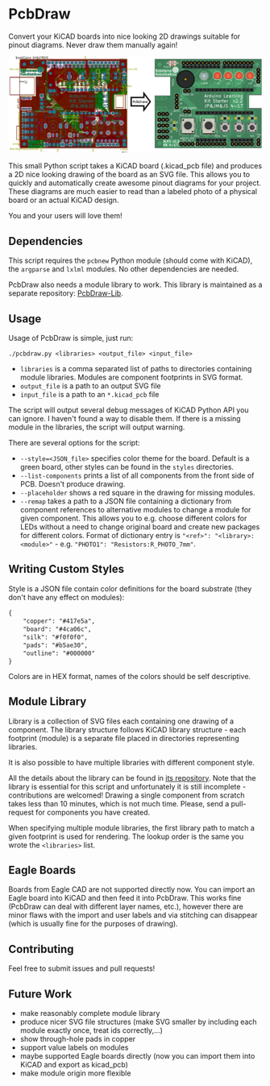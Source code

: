 # PcbDraw

Convert your KiCAD boards into nice looking 2D drawings suitable for pinout
diagrams. Never draw them manually again!

![example](example.png)

This small Python script takes a KiCAD board (.kicad_pcb file) and produces a 2D
nice looking drawing of the board as an SVG file. This allows you to quickly and
automatically create awesome pinout diagrams for your project. These diagrams
are much easier to read than a labeled photo of a physical board or an actual
KiCAD design.

You and your users will love them!

## Dependencies

This script requires the `pcbnew` Python module (should come with KiCAD), the
`argparse` and `lxlml` modules. No other dependencies are needed.

PcbDraw also needs a module library to work. This library is maintained as a
separate repository: [PcbDraw-Lib](https://github.com/yaqwsx/PcbDraw-Lib).

## Usage

Usage of PcbDraw is simple, just run:

```.{bash}
./pcbdraw.py <libraries> <output_file> <input_file>
```
- `libraries` is a comma separated list of paths to directories containing module libraries. Modules are
  component footprints in SVG format.
- `output_file` is a path to an output SVG file
- `input_file` is a path to an `*.kicad_pcb` file

The script will output several debug messages of KiCAD Python API you can
ignore. I haven't found a way to disable them. If there is a missing module in
the libraries, the script will output warning.

There are several options for the script:

- `--style=<JSON_file>` specifies color theme for the board. Default is a green
  board, other styles can be found in the `styles` directories.
- `--list-components` prints a list of all components from the front side of PCB.
  Doesn't produce drawing.
- `--placeholder` shows a red square in the drawing for missing modules.
- `--remap` takes a path to a JSON file containing a dictionary from component
  references to alternative modules to change a module for given component. This
  allows you to e.g. choose different colors for LEDs without a need to change
  original board and create new packages for different colors. Format of
  dictionary entry is `"<ref>": "<library>:<module>"`  - e.g. `"PHOTO1":
  "Resistors:R_PHOTO_7mm"`.

## Writing Custom Styles

Style is a JSON file contain color definitions for the board substrate (they
don't have any effect on modules):

```.{json}
{
    "copper": "#417e5a",
    "board": "#4ca06c",
    "silk": "#f0f0f0",
    "pads": "#b5ae30",
    "outline": "#000000"
}
```

Colors are in HEX format, names of the colors should be self descriptive.

## Module Library

Library is a collection of SVG files each containing one drawing of a component.
The library structure follows KiCAD library structure - each footprint (module)
is a separate file placed in directories representing libraries.

It is also possible to have multiple libraries with different component style.

All the details about the library can be found in [its
repository](https://github.com/yaqwsx/PcbDraw-Lib). Note that the library is
essential for this script and unfortunately it is still incomplete -
contributions are welcomed! Drawing a single component from scratch takes less
than 10 minutes, which is not much time. Please, send a pull-request for
components you have created.

When specifying multiple module libraries, the first library path to match a
given footprint is used for rendering. The lookup order is the same you
wrote the `<libraries>` list.

## Eagle Boards

Boards from Eagle CAD are not supported directly now. You can import an Eagle
board into KiCAD and then feed it into PcbDraw. This works fine (PcbDraw can
deal with different layer names, etc.), however there are minor flaws with the
import and user labels and via stitching can disappear (which is usually fine
for the purposes of drawing).

## Contributing

Feel free to submit issues and pull requests!

## Future Work

- make reasonably complete module library
- produce nicer SVG file structures (make SVG smaller by including each module
  exactly once, treat ids correctly,...)
- show through-hole pads in copper
- support value labels on modules
- maybe supported Eagle boards directly (now you can import them into KiCAD and
  export as kicad_pcb)
- make module origin more flexible
